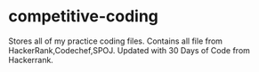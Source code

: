 # competitive-coding
Stores all of my practice coding files.
Contains all file from HackerRank,Codechef,SPOJ.
Updated with 30 Days of Code from Hackerrank.
